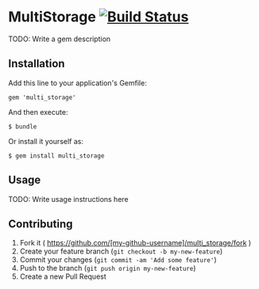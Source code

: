 # MultiStorage [![Build Status](https://travis-ci.org/SpringMT/multi_storage.svg?branch=master)](https://travis-ci.org/SpringMT/multi_storage)

TODO: Write a gem description

## Installation

Add this line to your application's Gemfile:

    gem 'multi_storage'

And then execute:

    $ bundle

Or install it yourself as:

    $ gem install multi_storage

## Usage

TODO: Write usage instructions here

## Contributing

1. Fork it ( https://github.com/[my-github-username]/multi_storage/fork )
2. Create your feature branch (`git checkout -b my-new-feature`)
3. Commit your changes (`git commit -am 'Add some feature'`)
4. Push to the branch (`git push origin my-new-feature`)
5. Create a new Pull Request
